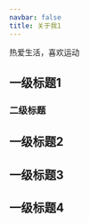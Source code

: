 ```yaml
---
navbar: false
title: 关于我1
---
```


热爱生活，喜欢运动  

## 一级标题1  

### 二级标题  

## 一级标题2  

## 一级标题3  

## 一级标题4  

